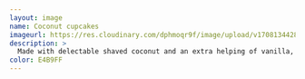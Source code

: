 ```yaml
---
layout: image
name: Coconut cupcakes
imageurl: https://res.cloudinary.com/dphmoqr9f/image/upload/v1708134428/Katelyn%20Smith%20Bakes/coconut-cupcakes.jpg
description: >
  Made with delectable shaved coconut and an extra helping of vanilla, and topped with super buttery lime-infused icing, these cupcakes are a hit at bridal showers and gender reveals.
color: E4B9FF
---
```


